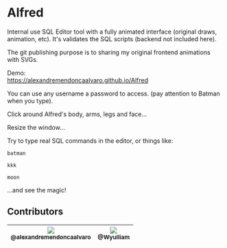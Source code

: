 # Alfred
Internal use SQL Editor tool with a fully animated interface (original draws, animation, etc).
It's validates the SQL scripts (backend not included here).

The git publishing purpose is to sharing my original frontend animations with SVGs.

Demo:  
<https://alexandremendoncaalvaro.github.io/Alfred>

You can use any username a password to access. (pay attention to Batman when you type).

Click around Alfred's body, arms, legs and face...

Resize the window...

Try to type real SQL commands in the editor, or things like:
```
batman
```
```
kkk
```
```
moon
```

...and see the magic!

## Contributors

| [<img src="https://avatars3.githubusercontent.com/u/41878170?s=115&v=4"><br><sub>@alexandremendoncaalvaro</sub>](https://github.com/alexandremendoncaalvaro) | [<img src="https://avatars2.githubusercontent.com/u/19838793?s=115&v=4"><br><sub>@Wyulliam</sub>](https://github.com/Wyulliam) |
| :---: | :---: |
